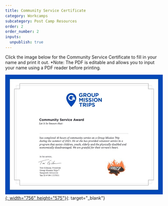```yaml
---
title: Community Service Certificate
category: Workcamps
subcategory: Post Camp Resources
order: 2
order_number: 2
inputs:
  unpublish: true
---
```

Click the image below for the Community Service Certificate to fill in your name and print it out. \*Note: The PDF is editable and allows you to input your name using a PDF reader before printing.

[![](/uploads/community-service-award-2023.jpg){: width="756" height="575"}](https://groupcares-my.sharepoint.com/:b:/g/personal/admin_groupcares_org/EVpsXmt4GDFMl_Jt_ffcxscBq48xERV_Y_kw8zzqJ7gKPg?e=LaMGxI){: target="_blank"}